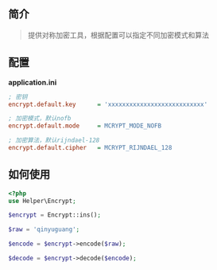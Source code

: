 ## 简介
> 提供对称加密工具，根据配置可以指定不同加密模式和算法

## 配置
**application.ini**
```ini
; 密钥
encrypt.default.key      = 'xxxxxxxxxxxxxxxxxxxxxxxxxxx'

; 加密模式，默认nofb
encrypt.default.mode     = MCRYPT_MODE_NOFB

; 加密算法，默认rijndael-128
encrypt.default.cipher   = MCRYPT_RIJNDAEL_128
```

## 如何使用
```php
<?php
use Helper\Encrypt;

$encrypt = Encrypt::ins();

$raw = 'qinyuguang';

$encode = $encrypt->encode($raw);

$decode = $encrypt->decode($encode);

```
